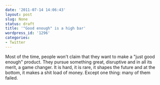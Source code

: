 ```yaml
---
date: '2011-07-14 14:06:43'
layout: post
slug: None
status: draft
title: '"Good enough" is a high bar'
wordpress_id: '1296'
categories:
- Twitter
---
```


Most of the time, people won't claim that they want to make a "just good enough" product. They pursue something great, disruptive and in all its merit, a game changer. It is hard, it is rare, it shapes the future and at the bottom, it makes a shit load of money. Except one thing: many of them failed.
